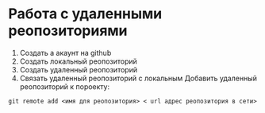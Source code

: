 # Работа с удаленными реопозиториями
1. Создать а  акаунт на  github
2. Создать локальный реопозиторий
3.  Создать удаленный  реопозиторий
4.  Связать удаленный реопозиторий с локальным
Добавить удаленный реопозиторий к пороекту:
```
git remote add <имя для реопозитория> < url адрес реопозитория в сети>
```
